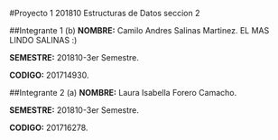 #Proyecto 1 201810 Estructuras de Datos seccion 2

##Integrante 1 (b)
__NOMBRE:__ Camilo Andres Salinas Martinez. EL MAS LINDO SALINAS :)

__SEMESTRE:__ 201810-3er Semestre.

__CODIGO:__ 201714930.

##Integrante 2 (a)
__NOMBRE:__ Laura Isabella Forero Camacho.

__SEMESTRE:__ 201810-3er Semestre.

__CODIGO:__ 201716278.

